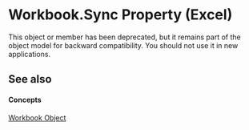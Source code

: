
# Workbook.Sync Property (Excel)

This object or member has been deprecated, but it remains part of the object model for backward compatibility. You should not use it in new applications.


## See also


#### Concepts


[Workbook Object](8c00aa60-c974-eed3-0812-3c9625eb0d4c.md)
